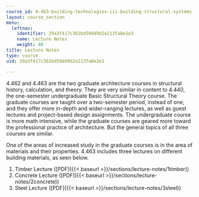 ```yaml
---
course_id: 4-463-building-technologies-iii-building-structural-systems-ii-fall-2002
layout: course_section
menu:
  leftnav:
    identifier: 29a3f417c362bd59dd9d2e213fa8e2e3
    name: Lecture Notes
    weight: 40
title: Lecture Notes
type: course
uid: 29a3f417c362bd59dd9d2e213fa8e2e3

---
```


4.462 and 4.463 are the two graduate architecture courses in structural history, calculation, and theory. They are very similar in content to 4.440, the one-semester undergraduate Basic Structural Theory course. The graduate courses are taught over a two-semester period, instead of one, and they offer more in-depth and wider-ranging lectures, as well as guest lectures and project-based design assignments. The undergraduate course is more math intensive, while the graduate courses are geared more toward the professional practice of architecture. But the general topics of all three courses are similar.

One of the areas of increased study in the graduate courses is in the area of materials and their properties. 4.463 includes three lectures on different building materials, as seen below.

1.  Timber Lecture ([PDF]({{< baseurl >}}/sections/lecture-notes/1timber))
2.  Concrete Lecture ([PDF]({{< baseurl >}}/sections/lecture-notes/2concrete))
3.  Steel Lecture ([PDF]({{< baseurl >}}/sections/lecture-notes/3steel))